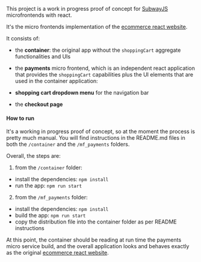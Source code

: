 This project is a work in progress proof of concept for [SubwayJS](https://github.com/subway-js/subway) microfrontends with react.

It's the micro frontends implementation of the [ecommerce react website](https://github.com/subway-js/subway-react-ecommerce).

It consists of:

- the **container**: the original app without the `shoppingCart` aggregate functionalities and UIs

- the **payments** micro frontend, which is an independent react application that provides the `shoppingCart` capabilities plus the UI elements that are used in the container application:
 - **shopping cart dropdown menu** for the navigation bar
 - the **checkout page**



#### How to run

It's a working in progress proof of concept, so at the moment the process is pretty much manual. You will find instructions in the README.md files in both the `/container` and the `/mf_payments` folders.

Overall, the steps are:

1. from the `/container` folder:
 - install the dependencies: `npm install`
 - run the app: `npm run start`

2. from the `/mf_payments` folder:
 - install the dependencies: `npm install`
 - build the app: `npm run start`
 - copy the distribution file into the container folder as per README instructions

At this point, the container should be reading at run time the payments micro service build, and the overall application looks and behaves exactly as the original [ecommerce react website](https://github.com/subway-js/subway-react-ecommerce).

